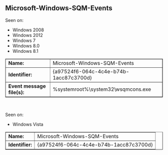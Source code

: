 ## Microsoft-Windows-SQM-Events

Seen on:
* Windows 2008
* Windows 2012
* Windows 7
* Windows 8.0
* Windows 8.1

<table border="1" class="docutils">
  <tbody>
    <tr>
      <td><b>Name:</b></td>
      <td>Microsoft-Windows-SQM-Events</td>
    </tr>
    <tr>
      <td><b>Identifier:</b></td>
      <td>{a97524f6-064c-4c4e-b74b-1acc87c3700d}</td>
    </tr>
    <tr>
      <td><b>Event message file(s):</b></td>
      <td>%systemroot%\system32\wsqmcons.exe</td>
    </tr>
  </tbody>
</table>

&nbsp;

Seen on:
* Windows Vista

<table border="1" class="docutils">
  <tbody>
    <tr>
      <td><b>Name:</b></td>
      <td>Microsoft-Windows-SQM-Events</td>
    </tr>
    <tr>
      <td><b>Identifier:</b></td>
      <td>{a97524f6-064c-4c4e-b74b-1acc87c3700d}</td>
    </tr>
  </tbody>
</table>

&nbsp;

